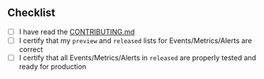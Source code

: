 ## Checklist
- [ ] I have read the [CONTRIBUTING.md](../CONTRIBUTING.md)
- [ ] I certify that my `preview` and `released` lists for Events/Metrics/Alerts are correct
- [ ] I certify that all Events/Metrics/Alerts in `released` are properly tested and ready for production
